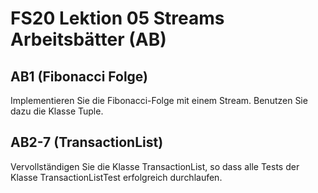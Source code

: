 # FS20 Lektion 05 Streams Arbeitsbätter (AB)

## AB1 (Fibonacci Folge)
Implementieren Sie die Fibonacci-Folge mit einem Stream. Benutzen Sie dazu die Klasse Tuple.

## AB2-7 (TransactionList)
Vervollständigen Sie die Klasse TransactionList, so dass alle Tests der Klasse TransactionListTest erfolgreich durchlaufen.
